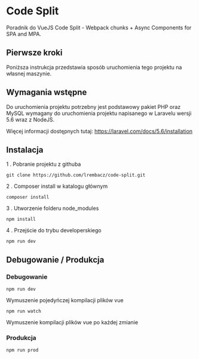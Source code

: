 # Code Split

Poradnik do VueJS Code Split - Webpack chunks + Async Components for SPA and MPA.

## Pierwsze kroki

Poniższa instrukcja przedstawia sposób uruchomienia tego projektu na własnej maszynie.

## Wymagania wstępne

Do uruchomienia projektu potrzebny jest podstawowy pakiet PHP oraz MySQL wymagany do uruchomienia projektu napisanego w Laravelu wersji 5.6 wraz z NodeJS.

Więcej informacji dostępnych tutaj: https://laravel.com/docs/5.6/installation

## Instalacja

1 . Pobranie projektu z githuba

```
git clone https://github.com/lrembacz/code-split.git
```

2 . Composer install w katalogu głównym

```
composer install
```

3 . Utworzenie folderu node_modules

```
npm install
```

4 . Przejście do trybu developerskiego

```
npm run dev
```

## Debugowanie / Produkcja

### Debugowanie

```
npm run dev
```

Wymuszenie pojedyńczej kompilacji plików vue

```
npm run watch
```

Wymuszenie kompilacji plików vue po każdej zmianie

### Produkcja

```
npm run prod
```